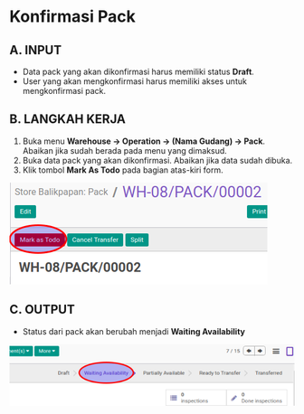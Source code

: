 # Konfirmasi Pack

## A. INPUT

* Data pack yang akan dikonfirmasi harus memiliki status **Draft**.
* User yang akan mengkonfirmasi harus memiliki akses untuk mengkonfirmasi pack.

## B. LANGKAH KERJA

1. Buka menu **Warehouse -> Operation -> (Nama Gudang) -> Pack**. Abaikan jika sudah berada
pada menu yang dimaksud.
2. Buka data pack yang akan dikonfirmasi. Abaikan jika data sudah dibuka.
3. Klik tombol **Mark As Todo** pada bagian atas-kiri form.

![](../../img/pack/tombol-mark-as-todo.png)

## C. OUTPUT

* Status dari pack akan berubah menjadi **Waiting Availability**

![](../../img/pack/status-waiting.png)
